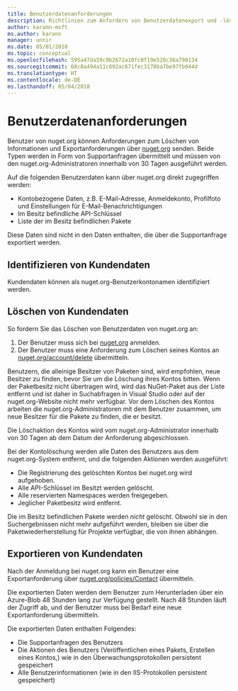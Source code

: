 ```yaml
---
title: Benutzerdatenanforderungen
description: Richtlinien zum Anfordern von Benutzerdatenexport und -löschung
author: karann-msft
ms.author: karann
manager: unnir
ms.date: 05/01/2018
ms.topic: conceptual
ms.openlocfilehash: 595a47da59c9b2672a10fc0f19e528c36a790134
ms.sourcegitcommit: 68c8a494a11c892ac671fec3170ba7be97fb044d
ms.translationtype: HT
ms.contentlocale: de-DE
ms.lasthandoff: 05/04/2018
---
```

# <a name="user-data-requests"></a>Benutzerdatenanforderungen

Benutzer von nuget.org können Anforderungen zum Löschen von Informationen und Exportanforderungen über [nuget.org](https://www.nuget.org) senden. Beide Typen werden in Form von Supportanfragen übermittelt und müssen von den nuget.org-Administratoren innerhalb von 30 Tagen ausgeführt werden.

Auf die folgenden Benutzerdaten kann über nuget.org direkt zugegriffen werden:

* Kontobezogene Daten, z.B. E-Mail-Adresse, Anmeldekonto, Profilfoto und Einstellungen für E-Mail-Benachrichtigungen
* Im Besitz befindliche API-Schlüssel
* Liste der im Besitz befindlichen Pakete

Diese Daten sind nicht in den Daten enthalten, die über die Supportanfrage exportiert werden.

## <a name="identifying-customer-data"></a>Identifizieren von Kundendaten

Kundendaten können als nuget.org-Benutzerkontonamen identifiziert werden.

## <a name="deleting-customer-data"></a>Löschen von Kundendaten

So fordern Sie das Löschen von Benutzerdaten von nuget.org an:

1. Der Benutzer muss sich bei [nuget.org](https://www.nuget.org) anmelden.
1. Der Benutzer muss eine Anforderung zum Löschen seines Kontos an [nuget.org/account/delete](https://www.nuget.org/account/delete) übermitteln.

Benutzern, die alleinige Besitzer von Paketen sind, wird empfohlen, neue Besitzer zu finden, bevor Sie um die Löschung ihres Kontos bitten. Wenn der Paketbesitz nicht übertragen wird, wird das NuGet-Paket aus der Liste entfernt und ist daher in Suchabfragen in Visual Studio oder auf der nuget.org-Website nicht mehr verfügbar. Vor dem Löschen des Kontos arbeiten die nuget.org-Administratoren mit dem Benutzer zusammen, um neue Besitzer für die Pakete zu finden, die er besitzt.

Die Löschaktion des Kontos wird vom nuget.org-Administrator innerhalb von 30 Tagen ab dem Datum der Anforderung abgeschlossen.

Bei der Kontolöschung werden alle Daten des Benutzers aus dem nuget.org-System entfernt, und die folgenden Aktionen werden ausgeführt:

* Die Registrierung des gelöschten Kontos bei nuget.org wird aufgehoben.
* Alle API-Schlüssel im Besitzt werden gelöscht.
* Alle reservierten Namespaces werden freigegeben.
* Jeglicher Paketbesitz wird entfernt.

Die im Besitz befindlichen Pakete werden *nicht* gelöscht. Obwohl sie in den Suchergebnissen nicht mehr aufgeführt werden, bleiben sie über die Paketwiederherstellung für Projekte verfügbar, die von ihnen abhängen.

## <a name="exporting-customer-data"></a>Exportieren von Kundendaten

Nach der Anmeldung bei nuget.org kann ein Benutzer eine Exportanforderung über [nuget.org/policies/Contact](https://www.nuget.org/policies/Contact) übermitteln.

Die exportierten Daten werden dem Benutzer zum Herunterladen über ein Azure-Blob 48 Stunden lang zur Verfügung gestellt. Nach 48 Stunden läuft der Zugriff ab, und der Benutzer muss bei Bedarf eine neue Exportanforderung übermitteln.

Die exportierten Daten enthalten Folgendes:

* Die Supportanfragen des Benutzers
* Die Aktionen des Benutzers (Veröffentlichen eines Pakets, Erstellen eines Kontos,) wie in den Überwachungsprotokollen persistent gespeichert
* Alle Benutzerinformationen (wie in den IIS-Protokollen persistent gespeichert)
